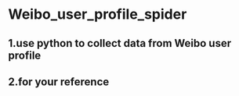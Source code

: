 # Weibo_user_profile_spider
## 1.use python to collect data from Weibo user profile
## 2.for your reference
